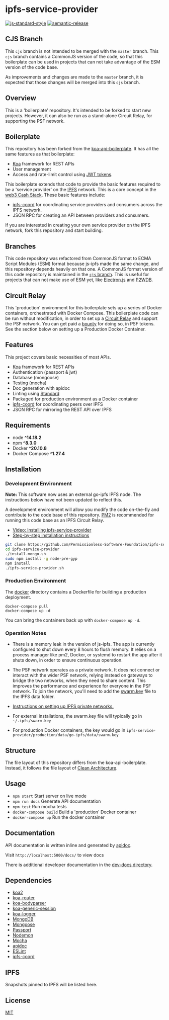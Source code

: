 # ipfs-service-provider

[![js-standard-style](https://img.shields.io/badge/code%20style-standard-brightgreen.svg)](http://standardjs.com) [![semantic-release](https://img.shields.io/badge/%20%20%F0%9F%93%A6%F0%9F%9A%80-semantic--release-e10079.svg)](https://github.com/semantic-release/semantic-release)

## CJS Branch
This `cjs` branch is not intended to be merged with the `master` branch. This `cjs` branch contains a CommonJS version of the code, so that this boilerplate can be used in projects that can not take advantage of the ESM version of the code base.

As improvements and changes are made to the `master` branch, it is expected that those changes will be merged into this `cjs` branch.

## Overview

This is a 'boilerplate' repository. It's intended to be forked to start new projects. However, it can also be run as a stand-alone Circuit Relay, for supporting the PSF network.

## Boilerplate

This repository has been forked from the [koa-api-boilerplate](https://github.com/christroutner/koa-api-boilerplate). It has all the same features as that boilerplate:

- [Koa](https://koajs.com/) framework for REST APIs
- User management
- Access and rate-limit control using [JWT tokens](https://jwt.io/).

This boilerplate extends that code to provide the basic features required to be a 'service provider' on the [IPFS](https://ipfs.io) network. This is a core concept in the [web3 Cash Stack](https://cashstack.info). These basic features include:

- [ipfs-coord](https://www.npmjs.com/package/ipfs-coord) for coordinating service providers and consumers across the IPFS network.
- JSON RPC for creating an API between providers and consumers.

If you are interested in creating your own service provider on the IPFS network, fork this repository and start building.

## Branches
This code repository was refactored from CommonJS format to ECMA Script Modules (ESM) format because js-ipfs made the same change, and this repository depends heavily on that one. A CommonJS format version of this code repository is maintained in the [`cjs` branch](https://github.com/Permissionless-Software-Foundation/ipfs-service-provider/tree/cjs). This is useful for projects that can not make use of ESM yet, like [Electron.js](https://www.electronjs.org/) and [P2WDB](https://p2wdb.com).

## Circuit Relay

This 'production' environment for this boilerplate sets up a series of Docker containers, orchestrated with Docker Compose. This boilerplate code can be run without modification, in order to set up a [Circuit Relay](https://docs.libp2p.io/concepts/circuit-relay/) and support the PSF network. You can get paid a [bounty](https://github.com/Permissionless-Software-Foundation/bounties) for doing so, in PSF tokens. See the section below on setting up a Production Docker Container.

## Features

This project covers basic necessities of most APIs.

- [Koa](https://koajs.com/) framework for REST APIs
- Authentication (passport & jwt)
- Database (mongoose)
- Testing (mocha)
- Doc generation with apidoc
- Linting using [Standard](https://github.com/standard/standard)
- Packaged for production environment as a Docker container
- [ipfs-coord](https://www.npmjs.com/package/ipfs-coord) for coordinating peers over IPFS
- JSON RPC for mirroring the REST API over IPFS

## Requirements

- node **^14.18.2**
- npm **^8.3.0**
- Docker **^20.10.8**
- Docker Compose **^1.27.4**

## Installation

### Development Environment

**Note:** This software now uses an external go-ipfs IPFS node. The instructions below have not been updated to reflect this.

A development environment will allow you modify the code on-the-fly and contribute to the code base of this repository. [PM2](https://www.npmjs.com/package/pm2) is recommended for running this code base as an IPFS Circuit Relay.

- [Video: Installing ipfs-service-provider](https://youtu.be/Z0NsboIVN44)
- [Step-by-step installation instructions](https://gist.github.com/christroutner/3304a71d4c12a3a3e1664a438f64d9d0)

```bash
git clone https://github.com/Permissionless-Software-Foundation/ipfs-service-provider
cd ipfs-service-provider
./install-mongo-sh
sudo npm install -g node-pre-gyp
npm install
./ipfs-service-provider.sh
```

### Production Environment

The [docker](./production/docker) directory contains a Dockerfile for building a production deployment.

```
docker-compose pull
docker-compose up -d
```

You can bring the containers back up with `docker-compose up -d`.

### Operation Notes

- There is a memory leak in the version of js-ipfs. The app is currently configured to shut down every 8 hours to flush memory. It relies on a process manager like pm2, Docker, or systemd to restart the app after it shuts down, in order to ensure continuous operation.

- The PSF network operates as a private network. It does not connect or interact with the wider PSF network, relying instead on gateways to bridge the two networks, when they need to share content. This improves the performance and experience for everyone in the PSF network. To join the network, you'll need to add the [swarm.key](./swarm.key) file to the IPFS data folder.

- [Instructions on setting up IPFS private networks.](https://github.com/ipfs/go-ipfs/blob/master/docs/experimental-features.md#private-networks)
- For external installations, the swarm.key file will typically go in `~/.ipfs/swarm.key`
- For production Docker containers, the key would go in `ipfs-service-provider/production/data/go-ipfs/data/swarm.key`

## Structure

The file layout of this repository differs from the koa-api-boilerplate. Instead, it follows the file layout of [Clean Architecture](https://christroutner.github.io/trouts-blog/blog/clean-architecture).

## Usage

- `npm start` Start server on live mode
- `npm run docs` Generate API documentation
- `npm test` Run mocha tests
- `docker-compose build` Build a 'production' Docker container
- `docker-compose up` Run the docker container

## Documentation

API documentation is written inline and generated by [apidoc](http://apidocjs.com/).

Visit `http://localhost:5000/docs/` to view docs

There is additional developer documentation in the [dev-docs directory](./dev-docs).

## Dependencies

- [koa2](https://github.com/koajs/koa/tree/v2.x)
- [koa-router](https://github.com/alexmingoia/koa-router)
- [koa-bodyparser](https://github.com/koajs/bodyparser)
- [koa-generic-session](https://github.com/koajs/generic-session)
- [koa-logger](https://github.com/koajs/logger)
- [MongoDB](http://mongodb.org/)
- [Mongoose](http://mongoosejs.com/)
- [Passport](http://passportjs.org/)
- [Nodemon](http://nodemon.io/)
- [Mocha](https://mochajs.org/)
- [apidoc](http://apidocjs.com/)
- [ESLint](http://eslint.org/)
- [ipfs-coord](https://www.npmjs.com/package/ipfs-coord)

## IPFS

Snapshots pinned to IPFS will be listed here.

## License

[MIT](./LICENSE.md)
